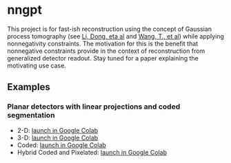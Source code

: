 # nngpt
This project is for fast-ish reconstruction using the concept of Gaussian
process tomography (see [Li, Dong, eta al](https://doi.org/10.1063/1.4817591)
and [Wang, T., et al](https://doi.org/10.1063/1.5023162)) while applying
nonnegativity constraints.  The motivation for this is the benefit that
nonnegative constraints provide in the context of reconstruction from
generalized detector readout.  Stay tuned for a paper explaining the motivating
use case.

## Examples
### Planar detectors with linear projections and coded segmentation
* 2-D: [launch in Google Colab](https://colab.research.google.com/github/decibelcooper/nngpt/blob/master/notebooks/2-D.ipynb)
* 3-D: [launch in Google Colab](https://colab.research.google.com/github/decibelcooper/nngpt/blob/master/notebooks/3-D.ipynb)
* Coded: [launch in Google Colab](https://colab.research.google.com/github/decibelcooper/nngpt/blob/master/notebooks/Coded.ipynb)
* Hybrid Coded and Pixelated: [launch in Google Colab](https://colab.research.google.com/github/decibelcooper/nngpt/blob/master/notebooks/Hybrid%20Coded%20and%20Pixelated.ipynb)
